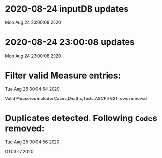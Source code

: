 
# 2020-08-24 inputDB updates 
 Mon Aug 24 23:00:08 2020 


# 2020-08-24 23:00:08 updates 
 Mon Aug 24 23:00:08 2020 


# Filter valid Measure entries: 
 Tue Aug 25 00:04:54 2020 

Valid Measures include: Cases,Deaths,Tests,ASCFR
 621 rows removed
# Duplicates detected. Following `Code`s removed: 
 Tue Aug 25 00:04:56 2020 

GT03.07.2020